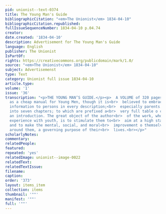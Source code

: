 ```yaml
---
pid: unionist--text-0374
title: The Young Man's Guide
bibliographicCitation: "<em>The Unionist</em> 1834-04-10"
bibliographicCitation.republished: 
fullIssueSequenceNumber: 1834-04-10 p.04.74
creator: 
date.created: '1834-04-10'
description: Advertisement for The Young Man's Guide
language: English
publisher: The Unionist
IsPartOf: 
rights: https://creativecommons.org/publicdomain/mark/1.0/
source: "<em>The Unionist</em> 1834-04-10"
subject: Advertisemenst
type: Text
category: Unionist full issue 1834-04-10
article.type: 
volume: '1'
issue: '36'
transcription: "<p>THE YOUNG MAN’S GUIDE.</p><p>  A VOLUME of 320 pages, designed
  as a cheap manual for Young Men, though it is<br>  believed to embrace much useful
  information to persons in every description;<br>  especially parents. It is divided
  into seven chapters; to which are prefixed a<br>  very full table o contents and
  an introduction. The great object of the author<br>  of the work, who has had much
  experience with youth, is to stimulate them to<br>  aim at a high standard of character,
  and to make the mental, social, and moral<br>  improvement o themselves and those
  around them, a governing purpose of their<br>  lives.<br></p>"
scholarlyNotes: 
commentary: 
relatedPeople: 
featured: 
repeated: 'yes'
relatedImage: unionist--image-0022
relatedText: 
relatedTextIssue: 
filename: 
caption: 
order: '373'
layout: items_item
collection: items
thumbnail: '""'
manifest: '""'
full: '""'
---
```

